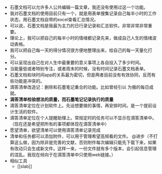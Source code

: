 - 石墨文档可以允许多人公共编辑一篇文章，我还没有使用过这一个功能。
- 我对石墨文档的使用目前只有一个，就是用表单搜集记录自己每半小时的工作状态，用石墨文档自带的excel查看汇总情况。
- 可以说，石墨文档是我最为主力的日行录记录和汇总软件。非常非常非常重要。
- 理论上，我可以把自己的每半小时的情绪都记录先来，做成自己人生的情绪波动表格。
- 我可以把自己每一天的得分情况很方便地整理出来，给自己的每一天量化打分。
- 可以呈现出自己在对人生中最重要的意义事项上各自投入了多少时间。
- 当能量低或者特别专注，或者周末的时候，没有时间记录石墨文档表单。
- 石墨文档和块时间app的关系最为密切，但是两者目前没有有效协同，反而有些功能是冲突的。
- 滴答清单改造记：删除和石墨笔记重合的功能。比如曾经引以 为傲的每日成就。
- **滴答清单检验想法的质量，而石墨笔记记录执行的质量**
- 滴答清单定位在计划软件上。先设想要做的事情，再安排时间。是一个提前设计生活的软件。
- 滴答清单定位在个人提醒助理上。常规定时的任务可以不显示在滴答清单中。（现在还是希望把所有的事项都体现在滴答清单中）
- 愿望清单，欲望清单可以使用滴答清单记录完成
- 清单和任务都可以添加附件，可以用于管理希望高频看的文件。 @进步（不打算这么做，因为除非是完善的文献，否则附件每次编辑只能先下载下来，如果有改动只会生成新文件。这样一来，一份文件就有多个版本，会引起信息管理的混乱。我现在倾向于在滴答清单中只使用web链接。）
- 相似工具
    - [[slab]]
